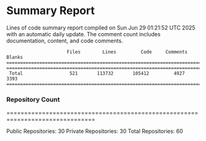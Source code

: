 # Summary Report
Lines of code summary report compiled on Sun Jun 29 01:21:52 UTC 2025 with an automatic daily update. The comment count includes documentation, content, and code comments.
```
                      Files        Lines         Code     Comments       Blanks
===============================================================================
===============================================================================
 Total                 521       113732       105412         4927         3393
===============================================================================
```

### Repository Count
===============================================================================

Public Repositories: 30
Private Repositories: 30
Total Repositories: 60

